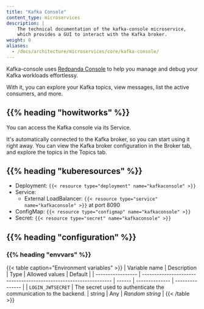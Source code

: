 ```yaml
---
title: "Kafka Console"
content_type: microservices
description: |
    The technical documentation of the kafka-console microservice,
    which provides a GUI to interact with the Kafka broker.
weight: 0
aliases:
  - /docs/architecture/microservices/core/kafka-console/
---
```


<!-- overview -->

Kafka-console uses [Redpanda Console](https://github.com/redpanda-data/console)
to help you manage and debug your Kafka workloads effortlessy.

With it, you can explore your Kafka topics, view messages, list the active
consumers, and more.

## {{% heading "howitworks" %}}

You can access the Kafka console via its Service.

It's automatically connected to the Kafka broker, so you can start using it
right away.
You can view the Kafka broker configuration in the Broker tab, and explore the
topics in the Topics tab.

<!-- body -->

## {{% heading "kuberesources" %}}

- Deployment: `{{< resource type="deployment" name="kafkaconsole" >}}`
- Service:
  - External LoadBalancer: `{{< resource type="service" name="kafkaconsole" >}}` at
    port 8090
- ConfigMap: `{{< resource type="configmap" name="kafkaconsole" >}}`
- Secret: `{{< resource type="secret" name="kafkaconsole" >}}`

## {{% heading "configuration" %}}

### {{% heading "envvars" %}}

{{< table caption="Environment variables" >}}
| Variable name     | Description                                                       | Type   | Allowed values | Default         |
| ----------------- | ----------------------------------------------------------------- | ------ | -------------- | --------------- |
| `LOGIN_JWTSECRET` | The secret used to authenticate the communication to the backend. | string | Any            | _Random string_ |
{{< /table >}}
